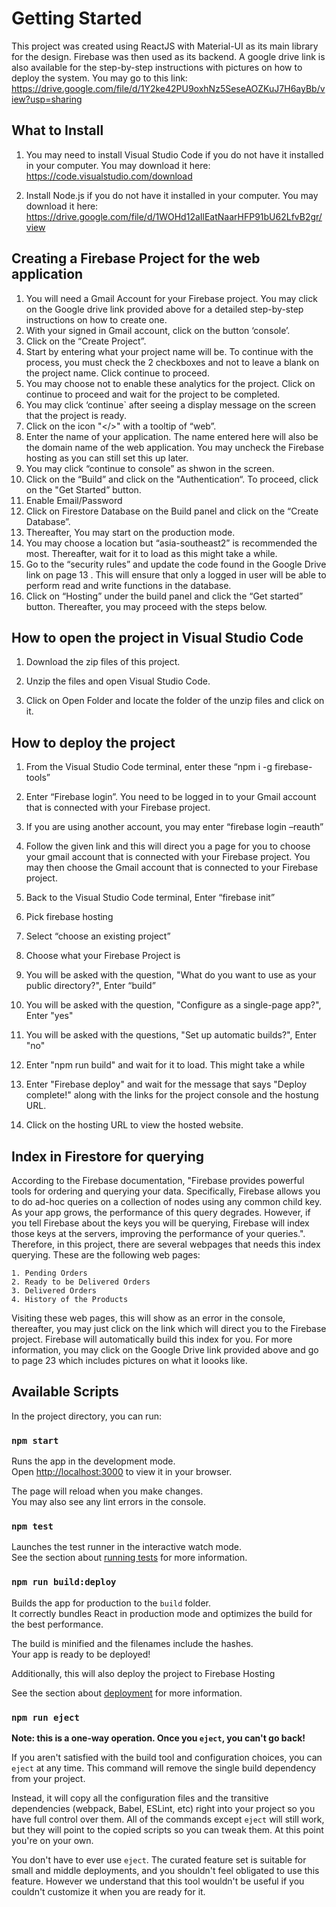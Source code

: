 # Getting Started

This project was created using ReactJS with Material-UI as its main library for the design. Firebase was then used as its backend. 
A google drive link is also available for the step-by-step instructions with pictures on how to deploy the system. You may go to this link: https://drive.google.com/file/d/1Y2ke42PU9oxhNz5SeseAOZKuJ7H6ayBb/view?usp=sharing

## What to Install

1. You may need to install Visual Studio Code if you do not have it installed in your computer. 
You may download it here: https://code.visualstudio.com/download

2. Install Node.js if you do not have it installed in your computer. 
You may download it here: https://drive.google.com/file/d/1WOHd12aIlEatNaarHFP91bU62LfvB2gr/view

## Creating a Firebase Project for the web application

1. You will need a Gmail Account for your Firebase project. You may click on the Google drive link provided above for a detailed step-by-step instructions on how to create one. 
2. With your signed in Gmail account, click on the button ‘console’.
3. Click on the “Create Project”.
4. Start by entering what your project name will be. To continue with the process, you must check the 2 checkboxes and not to leave a blank on the project name. Click continue to proceed.
5. You may choose not to enable these analytics for the project. Click on continue to proceed and wait for the project to be completed.
6. You may click ‘continue` after seeing a display message on the screen that the project is ready.
7. Click on the icon "</>" with a tooltip of “web”.
8. Enter the name of your application. The name entered here will also be the domain name of the web application. You may uncheck the Firebase hosting as you can still set this up later.
9. You may click “continue to console” as shwon in the screen.
10. Click on the “Build” and click on the "Authentication“. To proceed, click on the "Get Started” button.
11. Enable Email/Password
12. Click on Firestore Database on the Build panel and click on the “Create Database”.
13. Thereafter, You may start on the production mode.
14. You may choose a location but “asia-southeast2” is recommended the most. Thereafter, wait for it to load as this might take a while.
15. Go to the “security rules” and update the code found in the Google Drive link on page 13 . This will ensure that only a logged in user will be able to perform read and write functions in the database.
16. Click on “Hosting” under the build panel and click the “Get started” button. Thereafter, you may proceed with the steps below.


## How to open the project in Visual Studio Code

1. Download the zip files of this project.

2. Unzip the files and open Visual Studio Code.

3. Click on Open Folder and locate the folder of the unzip files and click on it.

## How to deploy the project

1. From the Visual Studio Code terminal, enter these “npm i -g firebase-tools”

2. Enter “Firebase login”. You need to be logged in to your Gmail account that is
connected with your Firebase project.

3. If you are using another account, you may enter “firebase login –reauth”

4. Follow the given link and this will direct you a page for you to choose your gmail account that is connected with your Firebase project. You may then choose the Gmail account that is connected to your Firebase project.
  
5. Back to the Visual Studio Code terminal, Enter “firebase init”

6. Pick firebase hosting

7. Select “choose an existing project”

8. Choose what your Firebase Project is

9. You will be asked with the question, "What do you want to use as your public directory?", Enter “build”

10. You will be asked with the question, "Configure as a single-page app?", Enter "yes"

11. You will be asked with the questions, "Set up automatic builds?", Enter "no"

12. Enter "npm run build" and wait for it to load. This might take a while

13. Enter "Firebase deploy" and wait for the message that says "Deploy complete!" along with the links for the project console and the hostung URL. 

14. Click on the hosting URL to view the hosted website.

## Index in Firestore for querying
According to the Firebase documentation, "Firebase provides powerful tools for ordering and querying your data. Specifically, Firebase allows you to do ad-hoc queries on a collection of nodes using any common child key. As your app grows, the performance of this query degrades. However, if you tell Firebase about the keys you will be querying, Firebase will index those keys at the servers, improving the performance of your queries.". Therefore, in this project, there are several webpages that needs this index querying. These are the following web pages:

    1. Pending Orders
    2. Ready to be Delivered Orders
    3. Delivered Orders
    4. History of the Products

Visiting these web pages, this will show as an error in the console, thereafter, you may just click on the link which will direct you to the Firebase project. Firebase will automatically build this index for you. For more information, you may click on the Google Drive link provided above and go to page 23 which includes pictures on what it loooks like. 



## Available Scripts

In the project directory, you can run:

### `npm start`

Runs the app in the development mode.\
Open [http://localhost:3000](http://localhost:3000) to view it in your browser.

The page will reload when you make changes.\
You may also see any lint errors in the console.

### `npm test`

Launches the test runner in the interactive watch mode.\
See the section about [running tests](https://facebook.github.io/create-react-app/docs/running-tests) for more information.

### `npm run build:deploy`

Builds the app for production to the `build` folder.\
It correctly bundles React in production mode and optimizes the build for the best performance.

The build is minified and the filenames include the hashes.\
Your app is ready to be deployed!

Additionally, this will also deploy the project to Firebase Hosting

See the section about [deployment](https://facebook.github.io/create-react-app/docs/deployment) for more information.

### `npm run eject`

**Note: this is a one-way operation. Once you `eject`, you can't go back!**

If you aren't satisfied with the build tool and configuration choices, you can `eject` at any time. This command will remove the single build dependency from your project.

Instead, it will copy all the configuration files and the transitive dependencies (webpack, Babel, ESLint, etc) right into your project so you have full control over them. All of the commands except `eject` will still work, but they will point to the copied scripts so you can tweak them. At this point you're on your own.

You don't have to ever use `eject`. The curated feature set is suitable for small and middle deployments, and you shouldn't feel obligated to use this feature. However we understand that this tool wouldn't be useful if you couldn't customize it when you are ready for it.
